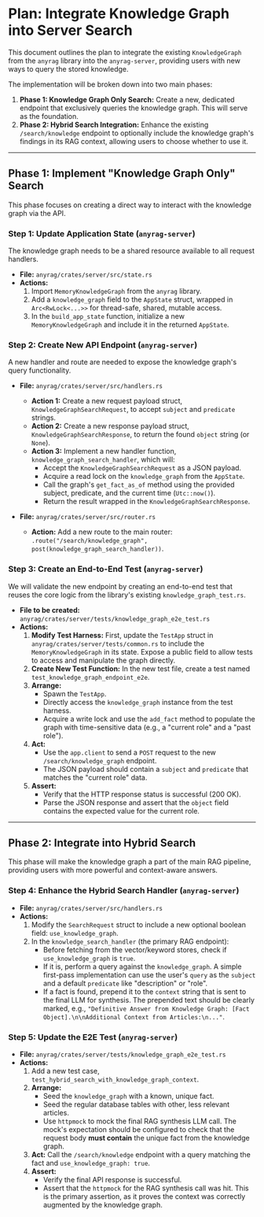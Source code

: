 # Plan: Integrate Knowledge Graph into Server Search

This document outlines the plan to integrate the existing `KnowledgeGraph` from the `anyrag` library into the `anyrag-server`, providing users with new ways to query the stored knowledge.

The implementation will be broken down into two main phases:

1.  **Phase 1: Knowledge Graph Only Search:** Create a new, dedicated endpoint that exclusively queries the knowledge graph. This will serve as the foundation.
2.  **Phase 2: Hybrid Search Integration:** Enhance the existing `/search/knowledge` endpoint to optionally include the knowledge graph's findings in its RAG context, allowing users to choose whether to use it.

---

## Phase 1: Implement "Knowledge Graph Only" Search

This phase focuses on creating a direct way to interact with the knowledge graph via the API.

### Step 1: Update Application State (`anyrag-server`)

The knowledge graph needs to be a shared resource available to all request handlers.

-   **File:** `anyrag/crates/server/src/state.rs`
-   **Actions:**
    1.  Import `MemoryKnowledgeGraph` from the `anyrag` library.
    2.  Add a `knowledge_graph` field to the `AppState` struct, wrapped in `Arc<RwLock<...>>` for thread-safe, shared, mutable access.
    3.  In the `build_app_state` function, initialize a new `MemoryKnowledgeGraph` and include it in the returned `AppState`.

### Step 2: Create New API Endpoint (`anyrag-server`)

A new handler and route are needed to expose the knowledge graph's query functionality.

-   **File:** `anyrag/crates/server/src/handlers.rs`
    -   **Action 1:** Create a new request payload struct, `KnowledgeGraphSearchRequest`, to accept `subject` and `predicate` strings.
    -   **Action 2:** Create a new response payload struct, `KnowledgeGraphSearchResponse`, to return the found `object` string (or `None`).
    -   **Action 3:** Implement a new handler function, `knowledge_graph_search_handler`, which will:
        -   Accept the `KnowledgeGraphSearchRequest` as a JSON payload.
        -   Acquire a read lock on the `knowledge_graph` from the `AppState`.
        -   Call the graph's `get_fact_as_of` method using the provided subject, predicate, and the current time (`Utc::now()`).
        -   Return the result wrapped in the `KnowledgeGraphSearchResponse`.

-   **File:** `anyrag/crates/server/src/router.rs`
    -   **Action:** Add a new route to the main router: `.route("/search/knowledge_graph", post(knowledge_graph_search_handler))`.

### Step 3: Create an End-to-End Test (`anyrag-server`)

We will validate the new endpoint by creating an end-to-end test that reuses the core logic from the library's existing `knowledge_graph_test.rs`.

-   **File to be created:** `anyrag/crates/server/tests/knowledge_graph_e2e_test.rs`
-   **Actions:**
    1.  **Modify Test Harness:** First, update the `TestApp` struct in `anyrag/crates/server/tests/common.rs` to include the `MemoryKnowledgeGraph` in its state. Expose a public field to allow tests to access and manipulate the graph directly.
    2.  **Create New Test Function:** In the new test file, create a test named `test_knowledge_graph_endpoint_e2e`.
    3.  **Arrange:**
        -   Spawn the `TestApp`.
        -   Directly access the `knowledge_graph` instance from the test harness.
        -   Acquire a write lock and use the `add_fact` method to populate the graph with time-sensitive data (e.g., a "current role" and a "past role").
    4.  **Act:**
        -   Use the `app.client` to send a `POST` request to the new `/search/knowledge_graph` endpoint.
        -   The JSON payload should contain a `subject` and `predicate` that matches the "current role" data.
    5.  **Assert:**
        -   Verify that the HTTP response status is successful (200 OK).
        -   Parse the JSON response and assert that the `object` field contains the expected value for the current role.

---

## Phase 2: Integrate into Hybrid Search

This phase will make the knowledge graph a part of the main RAG pipeline, providing users with more powerful and context-aware answers.

### Step 4: Enhance the Hybrid Search Handler (`anyrag-server`)

-   **File:** `anyrag/crates/server/src/handlers.rs`
-   **Actions:**
    1.  Modify the `SearchRequest` struct to include a new optional boolean field: `use_knowledge_graph`.
    2.  In the `knowledge_search_handler` (the primary RAG endpoint):
        -   Before fetching from the vector/keyword stores, check if `use_knowledge_graph` is `true`.
        -   If it is, perform a query against the `knowledge_graph`. A simple first-pass implementation can use the user's `query` as the `subject` and a default `predicate` like "description" or "role".
        -   If a fact is found, prepend it to the `context` string that is sent to the final LLM for synthesis. The prepended text should be clearly marked, e.g., `"Definitive Answer from Knowledge Graph: [Fact Object].\n\nAdditional Context from Articles:\n..."`.

### Step 5: Update the E2E Test (`anyrag-server`)

-   **File:** `anyrag/crates/server/tests/knowledge_graph_e2e_test.rs`
-   **Actions:**
    1.  Add a new test case, `test_hybrid_search_with_knowledge_graph_context`.
    2.  **Arrange:**
        -   Seed the `knowledge_graph` with a known, unique fact.
        -   Seed the regular database tables with other, less relevant articles.
        -   Use `httpmock` to mock the final RAG synthesis LLM call. The mock's expectation should be configured to check that the request body **must contain** the unique fact from the knowledge graph.
    3.  **Act:** Call the `/search/knowledge` endpoint with a query matching the fact and `use_knowledge_graph: true`.
    4.  **Assert:**
        -   Verify the final API response is successful.
        -   Assert that the `httpmock` for the RAG synthesis call was hit. This is the primary assertion, as it proves the context was correctly augmented by the knowledge graph.